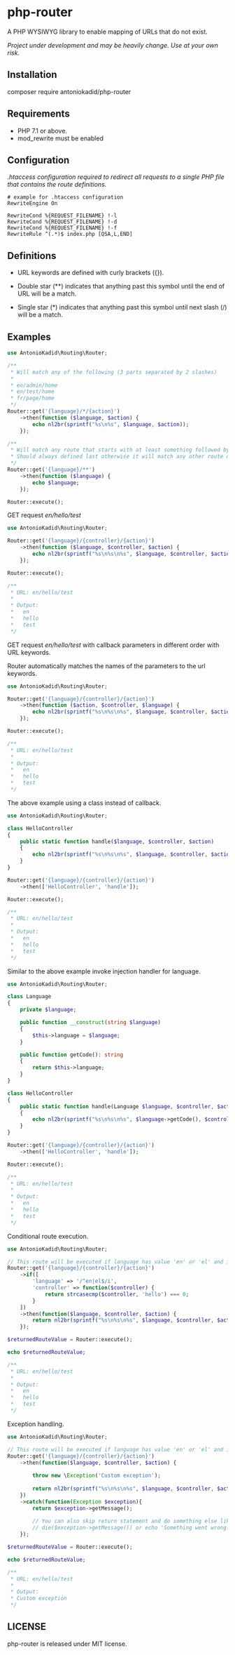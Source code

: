 # php-router
A PHP WYSIWYG library to enable mapping of URLs that do not exist.

*Project under development and may be heavily change. Use at your own risk.*

## Installation

composer require antoniokadid/php-router

## Requirements

* PHP 7.1 or above.
* mod_rewrite must be enabled

## Configuration
*.htaccess configuration required to redirect all requests to a single PHP file that contains the route definitions.*

```apacheconfig
# example for .htaccess configuration
RewriteEngine On

RewriteCond %{REQUEST_FILENAME} !-l
RewriteCond %{REQUEST_FILENAME} !-d
RewriteCond %{REQUEST_FILENAME} !-f
RewriteRule ^(.*)$ index.php [QSA,L,END]
```

## Definitions

- URL keywords are defined with curly brackets ({}).

- Double star (**) indicates that anything past this symbol until the end of URL will be a match.

- Single star (*) indicates that anything past this symbol until next slash (/) will be a match.

## Examples

```php
use AntonioKadid\Routing\Router;

/** 
 * Will match any of the following (3 parts separated by 2 slashes)
 *
 * en/admin/home
 * en/test/home
 * fr/page/home
 */
Router::get('{language}/*/{action}')
    ->then(function ($language, $action) {
        echo nl2br(sprintf("%s\n%s", $language, $action));
    });

/**
 * Will match any route that starts with at least something followed by a slash.
 * Should always defined last otherwise it will match any other route defined after it.
 */
Router::get('{language}/**')
    ->then(function ($language) {
        echo $language;
    });

Router::execute();
```



GET request *en/hello/test*

```php
use AntonioKadid\Routing\Router;

Router::get('{language}/{controller}/{action}')
    ->then(function ($language, $controller, $action) {
        echo nl2br(sprintf("%s\n%s\n%s", $language, $controller, $action));
    });

Router::execute();

/**
 * URL: en/hello/test
 *
 * Output:
 *   en
 *   hello
 *   test
 */
```

GET request *en/hello/test* with callback parameters in different order with URL keywords.

Router automatically matches the names of the parameters to the url keywords.

```php
use AntonioKadid\Routing\Router;

Router::get('{language}/{controller}/{action}')
    ->then(function ($action, $controller, $language) {
        echo nl2br(sprintf("%s\n%s\n%s", $language, $controller, $action));
    });

Router::execute();

/**
 * URL: en/hello/test
 *
 * Output:
 *   en
 *   hello
 *   test
 */
```

The above example using a class instead of callback.

```php
use AntonioKadid\Routing\Router;

class HelloController
{
    public static function handle($language, $controller, $action)
    {
        echo nl2br(sprintf("%s\n%s\n%s", $language, $controller, $action));
    }
}

Router::get('{language}/{controller}/{action}')
    ->then(['HelloController', 'handle']);

Router::execute();

/**
 * URL: en/hello/test
 *
 * Output:
 *   en
 *   hello
 *   test
 */
```

Similar to the above example invoke injection handler for language.

```php
use AntonioKadid\Routing\Router;

class Language
{
    private $language;

    public function __construct(string $language)
    {
        $this->language = $language;
    }

    public function getCode(): string
    {
        return $this->language;
    }
}

class HelloController
{
    public static function handle(Language $language, $controller, $action)
    {
        echo nl2br(sprintf("%s\n%s\n%s", $language->getCode(), $controller, $action));
    }
}

Router::get('{language}/{controller}/{action}')
    ->then(['HelloController', 'handle']);

Router::execute();

/**
 * URL: en/hello/test
 *
 * Output:
 *   en
 *   hello
 *   test
 */
```

Conditional route execution.

```php
use AntonioKadid\Routing\Router;

// This route will be executed if language has value 'en' or 'el' and if controller has value 'hello'.
Router::get('{language}/{controller}/{action}')
    ->if([
        'language' => '/^en|el$/i',
        'controller' => function($controller) {
            return strcasecmp($controller, 'hello') === 0;
        }
    ])
    ->then(function($language, $controller, $action) {
        return nl2br(sprintf("%s\n%s\n%s", $language, $controller, $action));
    });

$returnedRouteValue = Router::execute();

echo $returnedRouteValue;

/**
 * URL: en/hello/test
 *
 * Output:
 *   en
 *   hello
 *   test
 */
```

Exception handling.

```php
use AntonioKadid\Routing\Router;

// This route will be executed if language has value 'en' or 'el' and if controller has value 'hello'.
Router::get('{language}/{controller}/{action}')
    ->then(function($language, $controller, $action) {
    
        throw new \Exception('Custom exception');
    
        return nl2br(sprintf("%s\n%s\n%s", $language, $controller, $action));
    })
    ->catch(function(Exception $exception){
        return $exception->getMessage();
        
        // You can also skip return statement and do something else like
        // die($exception->getMessage()) or echo 'Something went wrong.';
    });

$returnedRouteValue = Router::execute();

echo $returnedRouteValue;

/**
 * URL: en/hello/test
 *
 * Output:
 * Custom exception
 */
```
## LICENSE

php-router is released under MIT license.
